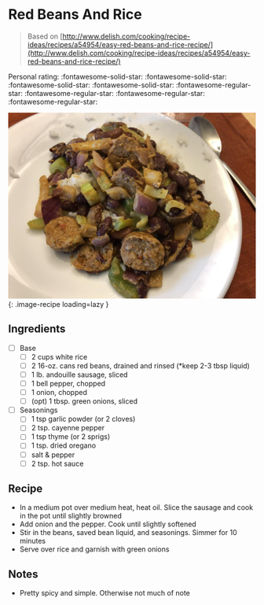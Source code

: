 <!-- Needs Manual Review -->

<!-- Do not modify sections with "AUTO-*". They are updated by make.py -->

# Red Beans And Rice

> Based on [http://www.delish.com/cooking/recipe-ideas/recipes/a54954/easy-red-beans-and-rice-recipe/](http://www.delish.com/cooking/recipe-ideas/recipes/a54954/easy-red-beans-and-rice-recipe/)

<!-- rating=1; (User can specify rating on scale of 1-5) -->
<!-- AUTO-UserRating -->
Personal rating: :fontawesome-solid-star: :fontawesome-solid-star: :fontawesome-solid-star: :fontawesome-solid-star: :fontawesome-regular-star: :fontawesome-regular-star: :fontawesome-regular-star: :fontawesome-regular-star:
<!-- /AUTO-UserRating -->

<!-- name_image=red_beans_and_rice.jpeg; (User can specify image name) -->
<!-- AUTO-Image -->
![red_beans_and_rice.jpeg](./red_beans_and_rice.jpeg){: .image-recipe loading=lazy }
<!-- /AUTO-Image -->

## Ingredients

* [ ] Base
    * [ ] 2 cups white rice
    * [ ] 2 16-oz. cans red beans, drained and rinsed (*keep 2-3 tbsp liquid)
    * [ ] 1 lb. andouille sausage, sliced
    * [ ] 1 bell pepper, chopped
    * [ ] 1 onion, chopped
    * [ ] (opt) 1 tbsp. green onions, sliced
* [ ] Seasonings
    * [ ] 1 tsp garlic powder (or 2 cloves)
    * [ ] 2 tsp. cayenne pepper
    * [ ] 1 tsp thyme (or 2 sprigs)
    * [ ] 1 tsp. dried oregano
    * [ ] salt & pepper
    * [ ] 2 tsp. hot sauce

## Recipe

* In a medium pot over medium heat, heat oil. Slice the sausage and cook in the pot until slightly browned
* Add onion and the pepper. Cook until slightly softened
* Stir in the beans, saved bean liquid, and seasonings. Simmer for 10 minutes
* Serve over rice and garnish with green onions

## Notes

* Pretty spicy and simple. Otherwise not much of note
